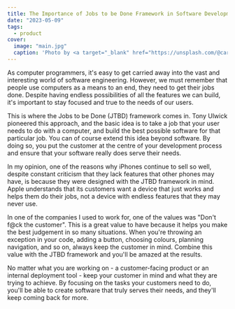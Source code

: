 ```yaml
---
title: The Importance of Jobs to be Done Framework in Software Development
date: "2023-05-09"
tags:
  - product
cover:
  image: "main.jpg"
  caption: 'Photo by <a target="_blank" href="https://unsplash.com/@carlevarino?utm_source=unsplash&utm_medium=referral&utm_content=creditCopyText">Cesar Carlevarino Aragon</a> on <a href="https://unsplash.com/photos/NL_DF0Klepc?utm_source=unsplash&utm_medium=referral&utm_content=creditCopyText">Unsplash</a>'
---
```

As computer programmers, it's easy to get carried away into the vast and interesting world of software engineering. However, we must remember that people use computers as a means to an end, they need to get their jobs done. Despite having endless possibilities of all the features we can build, it's important to stay focused and true to the needs of our users.

This is where the Jobs to be Done (JTBD) framework comes in. Tony Ulwick pioneered this approach, and the basic idea is to take a job that your user needs to do with a computer, and build the best possible software for that particular job. You can of course extend this idea beyond software. By doing so, you put the customer at the centre of your development process and ensure that your software really does serve their needs.

In my opinion, one of the reasons why iPhones continue to sell so well, despite constant criticism that they lack features that other phones may have, is because they were designed with the JTBD framework in mind. Apple understands that its customers want a device that just works and helps them do their jobs, not a device with endless features that they may never use.

In one of the companies I used to work for, one of the values was "Don't f@ck the customer". This is a great value to have because it helps you make the best judgement in so many situations. When you're throwing an exception in your code, adding a button, choosing colours, planning navigation, and so on, always keep the customer in mind. Combine this value with the JTBD framework and you'll be amazed at the results.

No matter what you are working on - a customer-facing product or an internal deployment tool - keep your customer in mind and what they are trying to achieve. By focusing on the tasks your customers need to do, you'll be able to create software that truly serves their needs, and they'll keep coming back for more.
